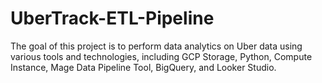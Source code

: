 # UberTrack-ETL-Pipeline
The goal of this project is to perform data analytics on Uber data using various tools and technologies, including GCP Storage, Python, Compute Instance, Mage Data Pipeline Tool, BigQuery, and Looker Studio.
